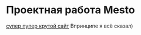 # Проектная работа Mesto
[супер пупер крутой сайт](https://shararamoshik.github.io/mesto-project-ff/)
Впринципе я всё сказал)
